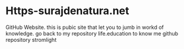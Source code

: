 # Https-surajdenatura.net
GitHub Website.
this is pubic site that let you to jumb in workd of knowledge.
go back to my repository life.education to know me
github repository stromlight
